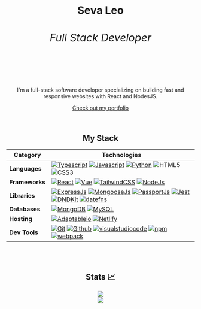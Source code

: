 <h1 align="center" color="red">Seva Leo <span><h6>Full Stack Developer</h6></span></h1>
<br>
<br>
<p align="center">I'm a full-stack software developer specializing on building fast and responsive websites with React and NodesJS.</p>
<p align="center"><a align="center" href="https://sevaleo.netlify.app"> Check out my portfolio</a></p>

<br>

<div align="center">

## My Stack


| Category                | Technologies                                                                                                                                                                                                                                       |
|-------------------------|----------------------------------------------------------------------------------------------------------------------------------------------------------------------------------------------------------------------------------------------------|
| **Languages**           | [![Typescript][Typescript]][Typescript-url] [![Javascript][Javascript]][Javascript-url] [![Python][Python]][Python-url] ![HTML5] ![CSS3]                                                                                                            |
| **Frameworks**| [![React][React.js]][React-url] [![Vue][Vue.js]][Vue-url] [![TailwindCSS][TailwindCSS]][TailwindCSS-url] [![NodeJs][Node.js]][Node-url]                                                                                                             |
| **Libraries**               | [![ExpressJs][ExpressJs]][ExpressJs-url] [![MongooseJs][MongooseJs]][MongooseJs-url] [![PassportJs][PassportJs]][PassportJs-url] [![Jest][Jest]][Jest-url] [![DNDKit][DNDKit]][DNDKit-url]  [![datefns][datefns]][datefns-url]                        |
| **Databases**           | [![MongoDB][MongoDB]][MongoDB-url] [![MySQL][MySQL]][MySQL-url]                                                                                                                                                                                    |
| **Hosting**             | [![Adaptableio][Adaptableio]][Adaptableio-url] [![Netlify][Netlify]][Netlify-url]                                                                                                                                                                  |
| **Dev Tools**               | [![Git][Git]][Git-url] [![Github][Github]][Github-url] [![visualstudiocode][visualstudiocode]][visualstudiocode-url] [![npm][npm]][npm-url] [![webpack][webpack]][webpack-url]                                                                      |                                      |

<br>
<br>
</div>


<div align="center">
  
## Stats 📈
<img 
  src="https://github-readme-stats.vercel.app/api/top-langs/?username=sevleo&theme=react&layout=compact"
/>
</br>
<img
  src="https://github-readme-streak-stats.herokuapp.com/?user=sevleo&&theme=react&&hide_border=true"
/>
<br/>
</div>

[React.js]: https://img.shields.io/badge/React-20232A?style=for-the-badge&logo=react&logoColor=61DAFB
[React-url]: https://reactjs.org/
[Vue.js]: https://img.shields.io/badge/vue.js-20232A?style=for-the-badge&logo=vue.js
[Vue-url]: https://vuejs.org
[Node.js]: https://img.shields.io/badge/Node.js-20232A?style=for-the-badge&logo=nodedotjs&logoColor=#5FA04E
[Node-url]: https://nodejs.org/en
[Typescript]: https://img.shields.io/badge/Typescript-20232A?style=for-the-badge&logo=typescript&logoColor=#3178C6
[Typescript-url]: https://www.typescriptlang.org/
[Javascript]: https://img.shields.io/badge/Javascript-20232A?style=for-the-badge&logo=javascript&logoColor=#F7DF1E
[Javascript-url]: https://www.javascript.com/
[TailwindCSS]: https://img.shields.io/badge/tailwindcss-20232A?style=for-the-badge&logo=tailwindcss&logoColor=#06B6D4
[TailwindCSS-url]: https://tailwindcss.com/
[MongoDB]: https://img.shields.io/badge/mongodb-20232A?logo=mongodb&style=for-the-badge
[MongoDB-url]: https://www.mongodb.com/
[MySQL]: https://img.shields.io/badge/mysql-20232A?style=for-the-badge&logo=mysql
[MySQL-url]:  https://www.mysql.com
[Git]: https://img.shields.io/badge/git-20232A?style=for-the-badge&logo=git
[Git-url]: https://git-scm.com/
[Github]: https://img.shields.io/badge/github-20232A?style=for-the-badge&logo=github
[Github-url]: https://github.com/
[visualstudiocode]: https://img.shields.io/badge/VSCode-20232A?style=for-the-badge&logo=visualstudiocode
[visualstudiocode-url]: https://code.visualstudio.com/
[npm]: https://img.shields.io/badge/npm-20232A?style=for-the-badge&logo=npm
[npm-url]: https://www.npmjs.com/
[webpack]: https://img.shields.io/badge/webpack-20232A?style=for-the-badge&logo=webpack
[webpack-url]: https://webpack.js.org/
[Python]: https://img.shields.io/badge/Python-20232A?style=for-the-badge&logo=Python
[Python-url]: https://www.python.org/
[HTML5]: https://img.shields.io/badge/HTML5-20232A?style=for-the-badge&logo=HTML5
[CSS3]: https://img.shields.io/badge/CSS3-20232A?style=for-the-badge&logo=CSS3
[Adaptableio]: https://img.shields.io/badge/Adaptable.io-20232A?style=for-the-badge&logo=Adaptable.io
[Adaptableio-url]: https://adaptable.io/
[Netlify]: https://img.shields.io/badge/Netlify-20232A?style=for-the-badge&logo=Netlify
[Netlify-url]: https://www.netlify.com/

[Jest]: https://img.shields.io/badge/Jest-20232A?style=for-the-badge&logo=Jest
[Jest-url]: https://www.netlify.com/
[DNDKit]: https://img.shields.io/badge/DND%20Kit-20232A?style=for-the-badge&logo=DNDKit
[DNDKit-url]: https://dndkit.com/
[ExpressJs]: https://img.shields.io/badge/express-20232A?logo=express&style=for-the-badge
[ExpressJs-url]: https://expressjs.com
[MongooseJs]: https://img.shields.io/badge/Mongoose.js-20232A?style=for-the-badge&logo=Mongoose
[MongooseJs-url]: https://mongoosejs.com/
[PassportJs]: https://img.shields.io/badge/Passport.js-20232A?style=for-the-badge&logo=Passport
[PassportJs-url]: https://www.passportjs.org/
[datefns]: https://img.shields.io/badge/datefns-20232A?style=for-the-badge&logo=datefns
[datefns-url]: https://date-fns.org/
